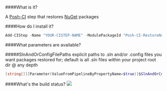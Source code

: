 ####What is it?

A [Posh-CI](https://github.com/Posh-CI/Posh-CI) step that restores [NuGet](https://nuget.org) packages

####How do I install it?

```PowerShell
Add-CIStep -Name "YOUR-CISTEP-NAME" -ModulePackageId "Posh-CI-RestoreNuGetPackages"
```

####What parameters are available?

#####SlnAndOrConfigFilePaths
explicit paths to .sln and/or .config files you want packages restored for; default is all .sln files within your project root dir @ any depth
```PowerShell
[string[]][Parameter(ValueFromPipelineByPropertyName=$true)]$SlnAndOrConfigFilePaths
```

####What's the build status?
![](https://ci.appveyor.com/api/projects/status/ss92f12pyng156lo?svg=true)
